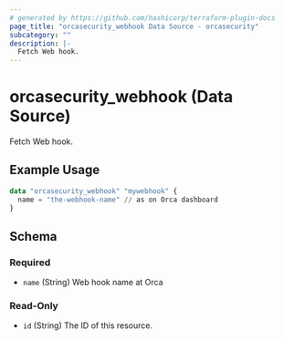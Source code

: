 ```yaml
---
# generated by https://github.com/hashicorp/terraform-plugin-docs
page_title: "orcasecurity_webhook Data Source - orcasecurity"
subcategory: ""
description: |-
  Fetch Web hook.
---
```


# orcasecurity_webhook (Data Source)

Fetch Web hook.

## Example Usage

```terraform
data "orcasecurity_webhook" "mywebhook" {
  name = "the-webhook-name" // as on Orca dashboard
}
```

<!-- schema generated by tfplugindocs -->
## Schema

### Required

- `name` (String) Web hook name at Orca

### Read-Only

- `id` (String) The ID of this resource.


